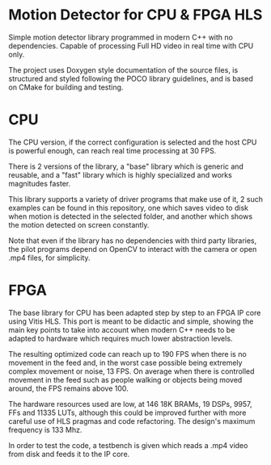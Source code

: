 # Motion Detector for CPU & FPGA HLS
Simple motion detector library programmed in modern C++ with no dependencies. Capable of processing Full HD video in real time with CPU only.

The project uses Doxygen style documentation of the source files, is structured and styled following the POCO library guidelines, and is based on CMake for building and testing.

# CPU

The CPU version, if the correct configuration is selected and the host CPU is powerful enough, can reach real time processing at 30 FPS.

There is 2 versions of the library, a "base" library which is generic and reusable, and a "fast" library which is highly specialized and works magnitudes faster.

This library supports a variety of driver programs that make use of it, 2 such examples can be found in this repository, one which saves video to disk when motion is detected in the selected folder, and another which shows the motion detected on screen constantly.

Note that even if the library has no dependencies with third party libraries, the pilot programs depend on OpenCV to interact with the camera or open .mp4 files, for simplicity.

# FPGA

The base library for CPU has been adapted step by step to an FPGA IP core using Vitis HLS. This port is meant to be didactic and simple, showing the main key points to take into account when modern C++ needs to be adapted to hardware which requires much lower abstraction levels.

The resulting optimized code can reach up to 190 FPS when there is no movement in the feed and, in the worst case possible being extremely complex movement or noise, 13 FPS. On average when there is controlled movement in the feed such as people walking or objects being moved around, the FPS remains above 100.

The hardware resources used are low, at 146 18K BRAMs, 19 DSPs, 9957, FFs and 11335 LUTs, although this could be improved further with more careful use of HLS pragmas and code refactoring. The design's maximum frequency is 133 Mhz. 

In order to test the code, a testbench is given which reads a .mp4 video from disk and feeds it to the IP core.